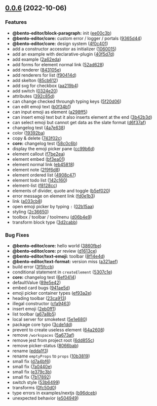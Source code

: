 ## [0.0.6](https://github.com/cam-inc/bento/compare/v0.0.5...v0.0.6) (2022-10-06)


### Features

* **@bento-editor/block-paragraph:** init ([ee00c3b](https://github.com/cam-inc/bento/commit/ee00c3b4d3eb74a43725f1cae9486ba65ba6be9f))
* **@bento-editor/core:** custom error / logger / portals ([9365d44](https://github.com/cam-inc/bento/commit/9365d446a21234e12137622d17f98554d10b4e10))
* **@bento-editor/core:** design system ([4f0c401](https://github.com/cam-inc/bento/commit/4f0c401392d6adc575b42e0b2dc9740e03ce792a))
* add a constructor accesstor as initializer ([1060015](https://github.com/cam-inc/bento/commit/1060015dfd3d0f2b3cc9d845757be64d599483a1))
* add an example with declarative-plugin ([40f5d7d](https://github.com/cam-inc/bento/commit/40f5d7db2f24e6529f4ba7edf1ecf22f63e4f054))
* add example ([2a62eda](https://github.com/cam-inc/bento/commit/2a62eda42cd5a32e7623fafdad2e2fccbbb703a9))
* add forms for element normal link ([52ad628](https://github.com/cam-inc/bento/commit/52ad62801d551b6a2551b9fa7bc4106f92212306))
* add renderer ([843105e](https://github.com/cam-inc/bento/commit/843105e95fe68fe666d01ccc97d0c2b86d982a51))
* add renderers for list ([f90414d](https://github.com/cam-inc/bento/commit/f90414ddc8392cbc3bf0818a657adcad92f001b5))
* add skelton ([85cb612](https://github.com/cam-inc/bento/commit/85cb61267217e9f9a4904795796f138e5fbef46e))
* add svg for checkbox ([aa219b4](https://github.com/cam-inc/bento/commit/aa219b4ceac462a5601cadfdbe1174bb85145d7c))
* add switch ([0324e20](https://github.com/cam-inc/bento/commit/0324e203d488cfbfb12c4f8837dc820002005941))
* attributes ([392c85d](https://github.com/cam-inc/bento/commit/392c85d893ef463d236fbf449c24a849ea9d7818))
* can change checked throungh typing keys ([5f20d06](https://github.com/cam-inc/bento/commit/5f20d06b95080c34ab0cf57b1c8a4e2fb906c5ae))
* can edit emoji text ([b0f34b1](https://github.com/cam-inc/bento/commit/b0f34b1bf4a07621f9be4534783fcd55a8740acd))
* can input emoji as element ([a298ff5](https://github.com/cam-inc/bento/commit/a298ff5f7b8aa9a3c061f373d6e750751e62bd22))
* can insert emoji text but it also inserts element at the end ([3b42b3d](https://github.com/cam-inc/bento/commit/3b42b3d78da6d32089a5329b0c11acf19353d3de))
* can select emoji but cannot get data as the slate format ([d6f37af](https://github.com/cam-inc/bento/commit/d6f37afe44ea3a518dc6c3d7504c0c5ece207015))
* changelog test ([4a7e638](https://github.com/cam-inc/bento/commit/4a7e6387fe0af84177b87765601c05c6785ad0a0))
* color ([19392ba](https://github.com/cam-inc/bento/commit/19392babde5c5bfe55e241332439fc299c76046b))
* copy & delete ([743f02c](https://github.com/cam-inc/bento/commit/743f02cd556df04f9435a886935807fe1c0b4b52))
* **core:** changelog test ([58c0c6b](https://github.com/cam-inc/bento/commit/58c0c6b6ac8d582eb8f0fb02453bfae8498bb4f1))
* display the emoji picker pane ([cc99b6d](https://github.com/cam-inc/bento/commit/cc99b6d5c802d4b7eea7216d120bd7d84c38480d))
* element callout ([f7be2ea](https://github.com/cam-inc/bento/commit/f7be2eafadf81b3dd99e67e9c625c0c14bdc8767))
* element embed ([bf3ea01](https://github.com/cam-inc/bento/commit/bf3ea01e6e5ed356b5564c204c12547f884e9c29))
* element normal link ([eb45818](https://github.com/cam-inc/bento/commit/eb4581801cb103bbdb399308500dfa9463865d7b))
* element note ([2f9f6d8](https://github.com/cam-inc/bento/commit/2f9f6d84f208ed14f4019335befa8de997b65180))
* element ordered list ([4908c47](https://github.com/cam-inc/bento/commit/4908c471a4c08f71473df4fb8dd5d86c2b14f16f))
* element todo list ([142c160](https://github.com/cam-inc/bento/commit/142c16014a328096d601080ca45d03902b208b54))
* element-list ([f8128cc](https://github.com/cam-inc/bento/commit/f8128ccf1dd5e3079a263d54fe9203093a4a781e))
* elements of divider, quote and toggle ([b5ef020](https://github.com/cam-inc/bento/commit/b5ef020981a90f995f79d9a71557bd09afd0511f))
* error message on element link ([fd0e1b3](https://github.com/cam-inc/bento/commit/fd0e1b3a8518b9bf81ea5f1e824435b72c3bdf84))
* link ([a033cb8](https://github.com/cam-inc/bento/commit/a033cb8b06b345692d83c6837ecaa50bca7a0b96))
* open emoji picker by typing `:` ([02b15aa](https://github.com/cam-inc/bento/commit/02b15aaf9e510c867986a8da21d4e8d0d15180af))
* styling ([2c36650](https://github.com/cam-inc/bento/commit/2c366500ba93b91fddd000c2bea07de37809969d))
* toolbox / toolbar / toolmenu ([d06b4e9](https://github.com/cam-inc/bento/commit/d06b4e9a0d09fd29c5a2eaf7f613381afa904d11))
* transform block type ([3d2cabb](https://github.com/cam-inc/bento/commit/3d2cabb254ae4656ce1b0bf637670c4d7ff12ae9))


### Bug Fixes

* **@bento-editor/core:** hello world ([3860fbe](https://github.com/cam-inc/bento/commit/3860fbeed2cbf96436d71270557de924dca640d7))
* **@bento-editor/core:** pr review ([d1613ce](https://github.com/cam-inc/bento/commit/d1613cef300dafdf6e5bd3aee2d10fa5cc971e98))
* **@bento-editor/text-emoji:** toolbar ([8f14e4d](https://github.com/cam-inc/bento/commit/8f14e4db410137506c4cf2cb4e69a66055069643))
* **@bento-editor/text-format:** version miss ([a321aef](https://github.com/cam-inc/bento/commit/a321aefbae7b7aab0389f902c5b0dcc6973ed12b))
* build error ([3f5fccb](https://github.com/cam-inc/bento/commit/3f5fccb92a072788ecfa5665ab5e7d037c1cf816))
* conditional statement in `createElement` ([5307c1e](https://github.com/cam-inc/bento/commit/5307c1eeb0537372d88c262d5a92a91d5344175d))
* **core:** changelog test ([6ef0414](https://github.com/cam-inc/bento/commit/6ef0414d6b977117ba773a30c3a2a7bb5a244211))
* defaultValue ([89e5e42](https://github.com/cam-inc/bento/commit/89e5e42e5b2a9416cc5d93e15be98d26bfff3b83))
* embed card bugs ([941ae5d](https://github.com/cam-inc/bento/commit/941ae5dffd0cea434e916fddb34a6b7896b3e2e0))
* emoji picker container types ([ef93a2e](https://github.com/cam-inc/bento/commit/ef93a2eecbf6f428388d2f69555eecc7bc31bd74))
* heading toolbar ([23ca913](https://github.com/cam-inc/bento/commit/23ca913e0980678d5fbc60aec9604a2928997ec0))
* illegal constructor ([cfa9463](https://github.com/cam-inc/bento/commit/cfa9463cef03b6786ed836c390611ede181ccedc))
* insert emoji ([2eb0ff1](https://github.com/cam-inc/bento/commit/2eb0ff124b57b3dddf99da909b2c9f0ce1ececfc))
* list toolbar ([a67a8b5](https://github.com/cam-inc/bento/commit/a67a8b58a9d026133c4bca14a4ccbbff72773162))
* local server for smoketest ([5e1e680](https://github.com/cam-inc/bento/commit/5e1e6801a8eb4b3bb84af3a42e0a03a7fa709f34))
* package core typo ([3cde1dd](https://github.com/cam-inc/bento/commit/3cde1ddcaefde421ef163fe5394a03438c4b9c04))
* prevent to create useless element ([64a2608](https://github.com/cam-inc/bento/commit/64a26087b02a80e020242d24753fce2e9dae5c9c))
* remove `/workspaces` ([5a673af](https://github.com/cam-inc/bento/commit/5a673afc79a651420b06c376415ba03b970425c9))
* remove jest from project root ([6dd855c](https://github.com/cam-inc/bento/commit/6dd855ca36944ceed7323d5b76cf22a74128c758))
* remove picker-status ([8066bab](https://github.com/cam-inc/bento/commit/8066bab0332e8420293aa3c0549b16e5b4ef1a56))
* rename ([edda1f3](https://github.com/cam-inc/bento/commit/edda1f37da9ff816f60701679d60017bbc90d1cd))
* rename `emptyProps` to `props` ([10b3819](https://github.com/cam-inc/bento/commit/10b3819428c388da7727bfd127599e374264930b))
* small fix ([d7a4bf6](https://github.com/cam-inc/bento/commit/d7a4bf61a258e0d4fa07a4c96161a038520c638d))
* small fix ([7a0440e](https://github.com/cam-inc/bento/commit/7a0440ea02f03beb0c58a380d33ef013ba9a9ed3))
* small fix ([e379c3b](https://github.com/cam-inc/bento/commit/e379c3b8d21cb971eec032d8c0d4b4d5c5b7ecab))
* small fix ([7b17892](https://github.com/cam-inc/bento/commit/7b17892ccab8c1155ada4fad2408739edeecbc9c))
* switch style ([53b6499](https://github.com/cam-inc/bento/commit/53b6499ab4b54d552ebd1d4a88bd6bcd1d74de53))
* transforms ([0fc50d0](https://github.com/cam-inc/bento/commit/0fc50d03304b1d28290e61a09f16f651a6f1c2bf))
* type errors in examples/nextjs ([b96dceb](https://github.com/cam-inc/bento/commit/b96dceb3e72fd378e8378cc4b59e2609bb664b43))
* unexpected behavior ([e504949](https://github.com/cam-inc/bento/commit/e5049498d284c46a8f0d8a9a39909e8316b4d4e6))

